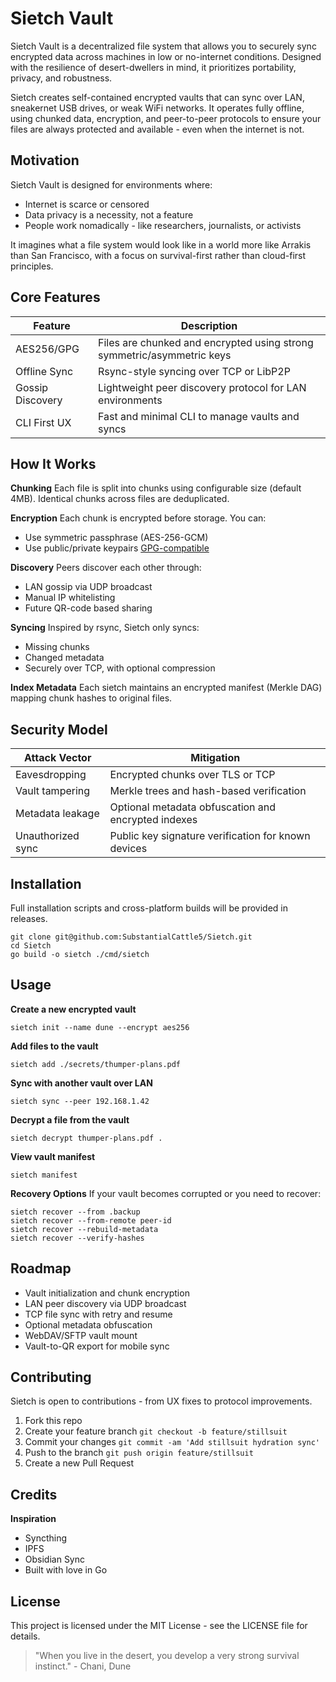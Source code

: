 # Sietch Vault

Sietch Vault is a decentralized file system that allows you to securely sync encrypted data across machines in low or no-internet conditions. Designed with the resilience of desert-dwellers in mind, it prioritizes portability, privacy, and robustness.

Sietch creates self-contained encrypted vaults that can sync over LAN, sneakernet USB drives, or weak WiFi networks. It operates fully offline, using chunked data, encryption, and peer-to-peer protocols to ensure your files are always protected and available - even when the internet is not.

## Motivation

Sietch Vault is designed for environments where:

- Internet is scarce or censored
- Data privacy is a necessity, not a feature
- People work nomadically - like researchers, journalists, or activists

It imagines what a file system would look like in a world more like Arrakis than San Francisco, with a focus on survival-first rather than cloud-first principles.

## Core Features

| Feature | Description |
|---------|-------------|
| AES256/GPG | Files are chunked and encrypted using strong symmetric/asymmetric keys |
| Offline Sync | Rsync-style syncing over TCP or LibP2P |
| Gossip Discovery | Lightweight peer discovery protocol for LAN environments |
| CLI First UX | Fast and minimal CLI to manage vaults and syncs |

## How It Works

**Chunking**
Each file is split into chunks using configurable size (default 4MB). Identical chunks across files are deduplicated.

**Encryption**
Each chunk is encrypted before storage. You can:

- Use symmetric passphrase (AES-256-GCM)
- Use public/private keypairs [GPG-compatible](https://en.wikipedia.org/wiki/GNU_Privacy_Guard)

**Discovery**
Peers discover each other through:

- LAN gossip via UDP broadcast
- Manual IP whitelisting
- Future QR-code based sharing

**Syncing**
Inspired by rsync, Sietch only syncs:

- Missing chunks
- Changed metadata
- Securely over TCP, with optional compression

**Index Metadata**
Each sietch maintains an encrypted manifest (Merkle DAG) mapping chunk hashes to original files.

## Security Model

| Attack Vector | Mitigation |
|---------------|------------|
| Eavesdropping | Encrypted chunks over TLS or TCP |
| Vault tampering | Merkle trees and hash-based verification |
| Metadata leakage | Optional metadata obfuscation and encrypted indexes |
| Unauthorized sync | Public key signature verification for known devices |

## Installation

Full installation scripts and cross-platform builds will be provided in releases.

```
git clone git@github.com:SubstantialCattle5/Sietch.git
cd Sietch
go build -o sietch ./cmd/sietch
```

## Usage

**Create a new encrypted vault**

```
sietch init --name dune --encrypt aes256
```

**Add files to the vault**

```
sietch add ./secrets/thumper-plans.pdf
```

**Sync with another vault over LAN**

```
sietch sync --peer 192.168.1.42
```

**Decrypt a file from the vault**

```
sietch decrypt thumper-plans.pdf .
```

**View vault manifest**

```
sietch manifest
```

**Recovery Options**
If your vault becomes corrupted or you need to recover:

```
sietch recover --from .backup
sietch recover --from-remote peer-id
sietch recover --rebuild-metadata
sietch recover --verify-hashes
```

## Roadmap

- Vault initialization and chunk encryption
- LAN peer discovery via UDP broadcast
- TCP file sync with retry and resume
- Optional metadata obfuscation
- WebDAV/SFTP vault mount
- Vault-to-QR export for mobile sync

## Contributing

Sietch is open to contributions - from UX fixes to protocol improvements.

1. Fork this repo
2. Create your feature branch `git checkout -b feature/stillsuit`
3. Commit your changes `git commit -am 'Add stillsuit hydration sync'`
4. Push to the branch `git push origin feature/stillsuit`
5. Create a new Pull Request

## Credits

**Inspiration**

- Syncthing
- IPFS
- Obsidian Sync
- Built with love in Go

## License

This project is licensed under the MIT License - see the LICENSE file for details.

> "When you live in the desert, you develop a very strong survival instinct." - Chani, Dune
